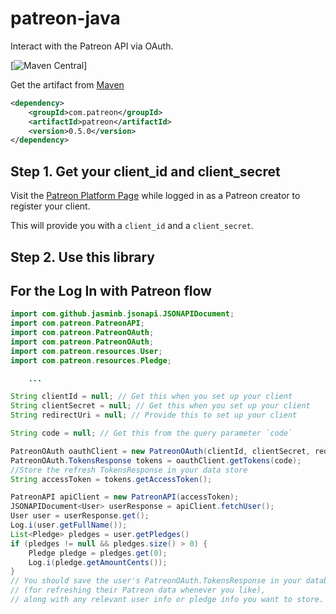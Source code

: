 # patreon-java
Interact with the Patreon API via OAuth.

[![Maven Central](https://maven-badges.herokuapp.com/maven-central/com.patreon/patreon/badge.svg)]

Get the artifact from [Maven](http://search.maven.org/#search|ga|1|g%3A%22com.patreon%22%20AND%20a%3A%22patreon%22)
```xml
<dependency>
    <groupId>com.patreon</groupId>
    <artifactId>patreon</artifactId>
    <version>0.5.0</version>
</dependency>
```


Step 1. Get your client_id and client_secret
---
Visit the [Patreon Platform Page](https://www.patreon.com/platform)
while logged in as a Patreon creator to register your client.

This will provide you with a `client_id` and a `client_secret`.

Step 2. Use this library
---

## For the Log In with Patreon flow
```java
import com.github.jasminb.jsonapi.JSONAPIDocument;
import com.patreon.PatreonAPI;
import com.patreon.PatreonOAuth;
import com.patreon.PatreonOAuth;
import com.patreon.resources.User;
import com.patreon.resources.Pledge;

    ...

String clientId = null; // Get this when you set up your client
String clientSecret = null; // Get this when you set up your client
String redirectUri = null; // Provide this to set up your client

String code = null; // Get this from the query parameter `code`

PatreonOAuth oauthClient = new PatreonOAuth(clientId, clientSecret, redirectUri);
PatreonOAuth.TokensResponse tokens = oauthClient.getTokens(code);
//Store the refresh TokensResponse in your data store
String accessToken = tokens.getAccessToken();

PatreonAPI apiClient = new PatreonAPI(accessToken);
JSONAPIDocument<User> userResponse = apiClient.fetchUser();
User user = userResponse.get();
Log.i(user.getFullName());
List<Pledge> pledges = user.getPledges()
if (pledges != null && pledges.size() > 0) {
    Pledge pledge = pledges.get(0);
    Log.i(pledge.getAmountCents());
}
// You should save the user's PatreonOAuth.TokensResponse in your database
// (for refreshing their Patreon data whenever you like),
// along with any relevant user info or pledge info you want to store.
```
